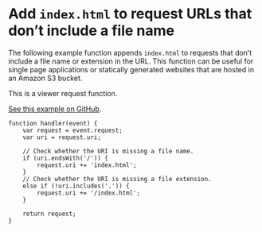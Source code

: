 # Add `index.html` to request URLs that don’t include a file name<a name="example-function-add-index"></a>

The following example function appends `index.html` to requests that don’t include a file name or extension in the URL\. This function can be useful for single page applications or statically generated websites that are hosted in an Amazon S3 bucket\.

This is a viewer request function\.

[See this example on GitHub](https://github.com/aws-samples/amazon-cloudfront-functions/tree/main/url-rewrite-single-page-apps)\.

```
function handler(event) {
    var request = event.request;
    var uri = request.uri;

    // Check whether the URI is missing a file name.
    if (uri.endsWith('/')) {
        request.uri += 'index.html';
    }
    // Check whether the URI is missing a file extension.
    else if (!uri.includes('.')) {
        request.uri += '/index.html';
    }

    return request;
}
```
